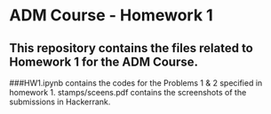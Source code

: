 # ADM Course - Homework 1

## This repository contains the files related to Homework 1 for the ADM Course.

###HW1.ipynb contains the codes for the Problems 1 & 2 specified in homework 1.
stamps/sceens.pdf contains the screenshots of the submissions in Hackerrank.
